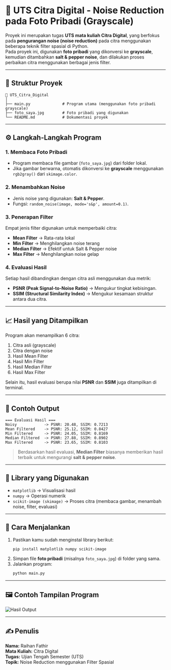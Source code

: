 # 🧠 UTS Citra Digital - Noise Reduction pada Foto Pribadi (Grayscale)

Proyek ini merupakan tugas **UTS mata kuliah Citra Digital**, yang berfokus pada **pengurangan noise (noise reduction)** pada citra menggunakan beberapa teknik filter spasial di Python.  
Pada proyek ini, digunakan **foto pribadi** yang dikonversi ke **grayscale**, kemudian ditambahkan **salt & pepper noise**, dan dilakukan proses perbaikan citra menggunakan berbagai jenis filter.

---

## 📂 Struktur Proyek

```
📁 UTS_Citra_Digital
│
├── main.py              # Program utama (menggunakan foto pribadi grayscale)
├── foto_saya.jpg        # Foto pribadi yang digunakan
└── README.md            # Dokumentasi proyek
```

---

## ⚙️ Langkah-Langkah Program

### 1. Membaca Foto Pribadi
- Program membaca file gambar (`foto_saya.jpg`) dari folder lokal.
- Jika gambar berwarna, otomatis dikonversi ke **grayscale** menggunakan `rgb2gray()` dari `skimage.color`.

### 2. Menambahkan Noise
- Jenis noise yang digunakan: **Salt & Pepper**.
- Fungsi: `random_noise(image, mode='s&p', amount=0.1)`.

### 3. Penerapan Filter
Empat jenis filter digunakan untuk memperbaiki citra:
- **Mean Filter** → Rata-rata lokal
- **Min Filter** → Menghilangkan noise terang
- **Median Filter** → Efektif untuk Salt & Pepper noise
- **Max Filter** → Menghilangkan noise gelap

### 4. Evaluasi Hasil
Setiap hasil dibandingkan dengan citra asli menggunakan dua metrik:
- **PSNR (Peak Signal-to-Noise Ratio)** → Mengukur tingkat kebisingan.
- **SSIM (Structural Similarity Index)** → Mengukur kesamaan struktur antara dua citra.

---

## 📈 Hasil yang Ditampilkan

Program akan menampilkan 6 citra:
1. Citra asli (grayscale)  
2. Citra dengan noise  
3. Hasil Mean Filter  
4. Hasil Min Filter  
5. Hasil Median Filter  
6. Hasil Max Filter  

Selain itu, hasil evaluasi berupa nilai **PSNR** dan **SSIM** juga ditampilkan di terminal.

---

## 🧩 Contoh Output

```
=== Evaluasi Hasil ===
Noisy            -> PSNR: 20.48, SSIM: 0.7213
Mean Filtered    -> PSNR: 25.12, SSIM: 0.8427
Min Filtered     -> PSNR: 24.05, SSIM: 0.8169
Median Filtered  -> PSNR: 27.88, SSIM: 0.8902
Max Filtered     -> PSNR: 23.65, SSIM: 0.8103
```

> Berdasarkan hasil evaluasi, **Median Filter** biasanya memberikan hasil terbaik untuk mengurangi **salt & pepper noise**.

---

## 🧰 Library yang Digunakan

- `matplotlib` → Visualisasi hasil
- `numpy` → Operasi numerik
- `scikit-image (skimage)` → Proses citra (membaca gambar, menambah noise, filter, evaluasi)

---

## 🚀 Cara Menjalankan

1. Pastikan kamu sudah menginstal library berikut:
   ```bash
   pip install matplotlib numpy scikit-image
   ```
2. Simpan file **foto pribadi** (misalnya `foto_saya.jpg`) di folder yang sama.
3. Jalankan program:
   ```bash
   python main.py
   ```

---

## 🖼️ Contoh Tampilan Program

![Hasil Output](cake.png)

---

## ✍️ Penulis
**Nama:** Raihan Fathir  
**Mata Kuliah:** Citra Digital  
**Tugas:** Ujian Tengah Semester (UTS)  
**Topik:** Noise Reduction menggunakan Filter Spasial  
